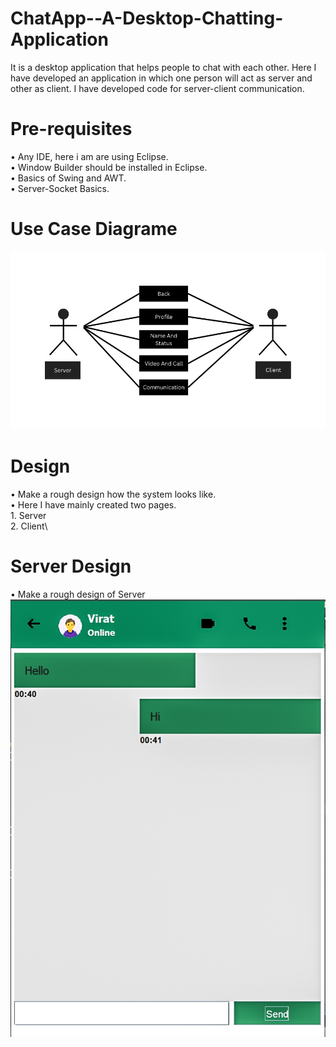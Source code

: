 # ChatApp--A-Desktop-Chatting-Application
It is a desktop application that helps people to chat with each other. Here I have developed an application in which one person will act as server and other as client. I have developed code for server-client communication.

# Pre-requisites
  • Any IDE, here i am are using Eclipse.\
  • Window Builder should be installed in Eclipse.\
  • Basics of Swing and AWT.\
  • Server-Socket Basics.
  
# Use Case Diagrame
   <img src="https://github.com/ravindrapaswan2762/ChatApp--A-Desktop-Chatting-Application/blob/main/chart.png">
   
# Design
   • Make a rough design how the system looks like.\
   • Here I have mainly created two pages.\
       1. Server\
       2. Client\

# Server Design
   • Make a rough design of Server\
   <img src="https://github.com/ravindrapaswan2762/ChatApp--A-Desktop-Chatting-Application/blob/main/Profile1.jpg">
   
